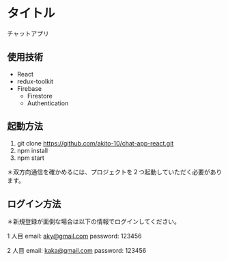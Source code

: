 # タイトル

チャットアプリ

## 使用技術

- React
- redux-toolkit
- Firebase
  - Firestore
  - Authentication

## 起動方法
1. git clone https://github.com/akito-10/chat-app-react.git
1. npm install
1. npm start

＊双方向通信を確かめるには、プロジェクトを２つ起動していただく必要があります。

## ログイン方法

＊新規登録が面倒な場合は以下の情報でログインしてください。

1 人目
email: aky@gmail.com
password: 123456

2 人目
email: kaka@gmail.com
password: 123456
